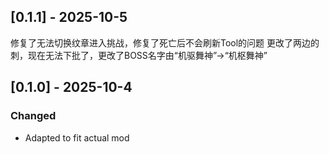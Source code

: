 ## [0.1.1] - 2025-10-5
修复了无法切换纹章进入挑战，修复了死亡后不会刷新Tool的问题
更改了两边的刺，现在无法下批了，更改了BOSS名字由“机驱舞神”→“机枢舞神”
## [0.1.0] - 2025-10-4

### Changed
- Adapted to fit actual mod
